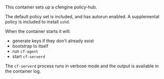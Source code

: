 This container sets up a cfengine policy-hub.

The default policy set is included, and has autorun enabled. A supplemental policy is included to install `sshd`.

When the container starts it will:

* generate keys if they don't already exist
* bootstrap to itself
* run `cf-agent`
* start `cf-serverd`

The `cf-serverd` process runs in verbose mode and the output is available in the container log.
